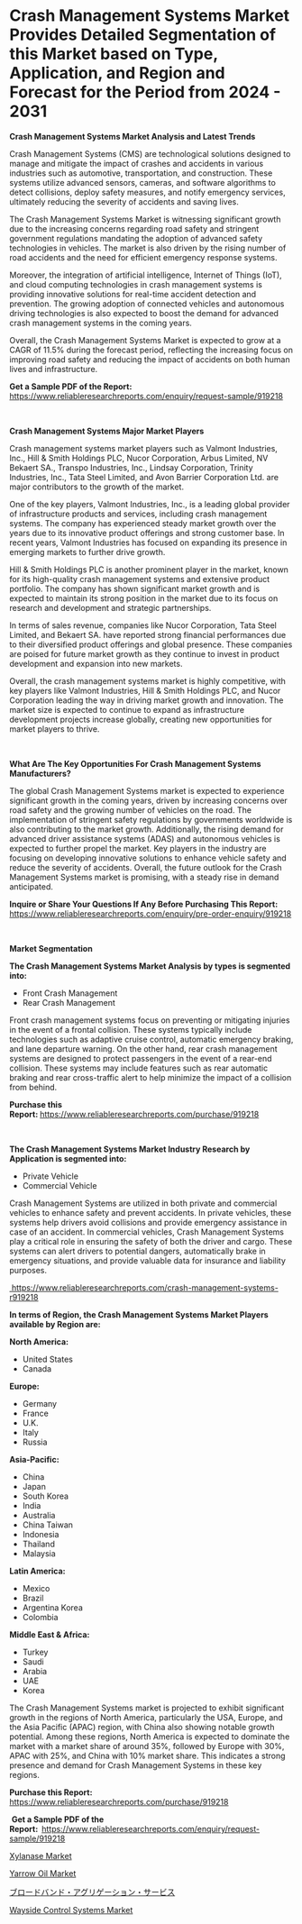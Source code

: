 <p><h1>Crash Management Systems Market Provides Detailed Segmentation of this Market based on Type, Application, and Region and Forecast for the Period from 2024 - 2031</h1></p><p><strong>Crash Management Systems Market Analysis and Latest Trends</strong></p>
<p><p>Crash Management Systems (CMS) are technological solutions designed to manage and mitigate the impact of crashes and accidents in various industries such as automotive, transportation, and construction. These systems utilize advanced sensors, cameras, and software algorithms to detect collisions, deploy safety measures, and notify emergency services, ultimately reducing the severity of accidents and saving lives.</p><p>The Crash Management Systems Market is witnessing significant growth due to the increasing concerns regarding road safety and stringent government regulations mandating the adoption of advanced safety technologies in vehicles. The market is also driven by the rising number of road accidents and the need for efficient emergency response systems.</p><p>Moreover, the integration of artificial intelligence, Internet of Things (IoT), and cloud computing technologies in crash management systems is providing innovative solutions for real-time accident detection and prevention. The growing adoption of connected vehicles and autonomous driving technologies is also expected to boost the demand for advanced crash management systems in the coming years.</p><p>Overall, the Crash Management Systems Market is expected to grow at a CAGR of 11.5% during the forecast period, reflecting the increasing focus on improving road safety and reducing the impact of accidents on both human lives and infrastructure.</p></p>
<p><strong>Get a Sample PDF of the Report:&nbsp;</strong> <a href="https://www.reliableresearchreports.com/enquiry/request-sample/919218">https://www.reliableresearchreports.com/enquiry/request-sample/919218</a></p>
<p>&nbsp;</p>
<p><strong>Crash Management Systems Major Market Players</strong></p>
<p><p>Crash management systems market players such as Valmont Industries, Inc., Hill & Smith Holdings PLC, Nucor Corporation, Arbus Limited, NV Bekaert SA., Transpo Industries, Inc., Lindsay Corporation, Trinity Industries, Inc., Tata Steel Limited, and Avon Barrier Corporation Ltd. are major contributors to the growth of the market.</p><p>One of the key players, Valmont Industries, Inc., is a leading global provider of infrastructure products and services, including crash management systems. The company has experienced steady market growth over the years due to its innovative product offerings and strong customer base. In recent years, Valmont Industries has focused on expanding its presence in emerging markets to further drive growth.</p><p>Hill & Smith Holdings PLC is another prominent player in the market, known for its high-quality crash management systems and extensive product portfolio. The company has shown significant market growth and is expected to maintain its strong position in the market due to its focus on research and development and strategic partnerships.</p><p>In terms of sales revenue, companies like Nucor Corporation, Tata Steel Limited, and Bekaert SA. have reported strong financial performances due to their diversified product offerings and global presence. These companies are poised for future market growth as they continue to invest in product development and expansion into new markets.</p><p>Overall, the crash management systems market is highly competitive, with key players like Valmont Industries, Hill & Smith Holdings PLC, and Nucor Corporation leading the way in driving market growth and innovation. The market size is expected to continue to expand as infrastructure development projects increase globally, creating new opportunities for market players to thrive.</p></p>
<p>&nbsp;</p>
<p><strong>What Are The Key Opportunities For Crash Management Systems Manufacturers?</strong></p>
<p><p>The global Crash Management Systems market is expected to experience significant growth in the coming years, driven by increasing concerns over road safety and the growing number of vehicles on the road. The implementation of stringent safety regulations by governments worldwide is also contributing to the market growth. Additionally, the rising demand for advanced driver assistance systems (ADAS) and autonomous vehicles is expected to further propel the market. Key players in the industry are focusing on developing innovative solutions to enhance vehicle safety and reduce the severity of accidents. Overall, the future outlook for the Crash Management Systems market is promising, with a steady rise in demand anticipated.</p></p>
<p><strong>Inquire or Share Your Questions If Any Before Purchasing This Report:</strong> <a href="https://www.reliableresearchreports.com/enquiry/pre-order-enquiry/919218">https://www.reliableresearchreports.com/enquiry/pre-order-enquiry/919218</a></p>
<p>&nbsp;</p>
<p><strong>Market Segmentation</strong></p>
<p><strong>The Crash Management Systems Market Analysis by types is segmented into:</strong></p>
<p><ul><li>Front Crash Management</li><li>Rear Crash Management</li></ul></p>
<p><p>Front crash management systems focus on preventing or mitigating injuries in the event of a frontal collision. These systems typically include technologies such as adaptive cruise control, automatic emergency braking, and lane departure warning. On the other hand, rear crash management systems are designed to protect passengers in the event of a rear-end collision. These systems may include features such as rear automatic braking and rear cross-traffic alert to help minimize the impact of a collision from behind.</p></p>
<p><strong>Purchase this Report:&nbsp;</strong><a href="https://www.reliableresearchreports.com/purchase/919218">https://www.reliableresearchreports.com/purchase/919218</a></p>
<p>&nbsp;</p>
<p><strong>The Crash Management Systems Market Industry Research by Application is segmented into:</strong></p>
<p><ul><li>Private Vehicle</li><li>Commercial Vehicle</li></ul></p>
<p><p>Crash Management Systems are utilized in both private and commercial vehicles to enhance safety and prevent accidents. In private vehicles, these systems help drivers avoid collisions and provide emergency assistance in case of an accident. In commercial vehicles, Crash Management Systems play a critical role in ensuring the safety of both the driver and cargo. These systems can alert drivers to potential dangers, automatically brake in emergency situations, and provide valuable data for insurance and liability purposes.</p></p>
<p><a href="https://www.reliableresearchreports.com/crash-management-systems-r919218">&nbsp;https://www.reliableresearchreports.com/crash-management-systems-r919218</a></p>
<p><strong>In terms of Region, the Crash Management Systems Market Players available by Region are:</strong></p>
<p>
    <p> <strong> North America: </strong>
        <ul>
            <li>United States</li>
            <li>Canada</li>
        </ul>
        </p> 
    <p> <strong> Europe: </strong>
        <ul>
            <li>Germany</li>
            <li>France</li>
            <li>U.K.</li>
            <li>Italy</li>
            <li>Russia</li>
        </ul>
        </p> 
    <p> <strong> Asia-Pacific: </strong>
        <ul>
            <li>China</li>
            <li>Japan</li>
            <li>South Korea</li>
            <li>India</li>
            <li>Australia</li>
            <li>China Taiwan</li>
            <li>Indonesia</li>
            <li>Thailand</li>
            <li>Malaysia</li>
        </ul>
        </p> 
    <p> <strong> Latin America: </strong>
        <ul>
            <li>Mexico</li>
            <li>Brazil</li>
            <li>Argentina Korea</li>
            <li>Colombia</li>
        </ul>
        </p> 
    <p> <strong> Middle East & Africa: </strong>
        <ul>
            <li>Turkey</li>
            <li>Saudi</li>
            <li>Arabia</li>
            <li>UAE</li>
            <li>Korea</li>
        </ul>
    </p>
    </p>
<p><p>The Crash Management Systems market is projected to exhibit significant growth in the regions of North America, particularly the USA, Europe, and the Asia Pacific (APAC) region, with China also showing notable growth potential. Among these regions, North America is expected to dominate the market with a market share of around 35%, followed by Europe with 30%, APAC with 25%, and China with 10% market share. This indicates a strong presence and demand for Crash Management Systems in these key regions.</p></p>
<p><strong>Purchase this Report: </strong><a href="https://www.reliableresearchreports.com/purchase/919218">https://www.reliableresearchreports.com/purchase/919218</a></p>
<p>&nbsp;<strong>Get a Sample PDF of the Report:&nbsp;&nbsp;</strong><a href="https://www.reliableresearchreports.com/enquiry/request-sample/919218">https://www.reliableresearchreports.com/enquiry/request-sample/919218</a></p>
<p><strong></strong></p>
<p><p><a href="https://www.linkedin.com/pulse/xylanase-market-size-reflecting-forecast-till-2031-type-yzgpf">Xylanase Market</a></p><p><a href="https://www.linkedin.com/pulse/decoding-yarrow-oil-market-deep-dive-latest-trends-segmentation-gibgf">Yarrow Oil Market</a></p><p><a href="https://github.com/oqoeusbvpadwjs08/Market-Research-Report-List-2/blob/main/324358755906.md">ブロードバンド・アグリゲーション・サービス</a></p><p><a href="https://github.com/RichRobinson5/Market-Research-Report-List-5/blob/main/wayside-control-systems-market.md">Wayside Control Systems Market</a></p></p>